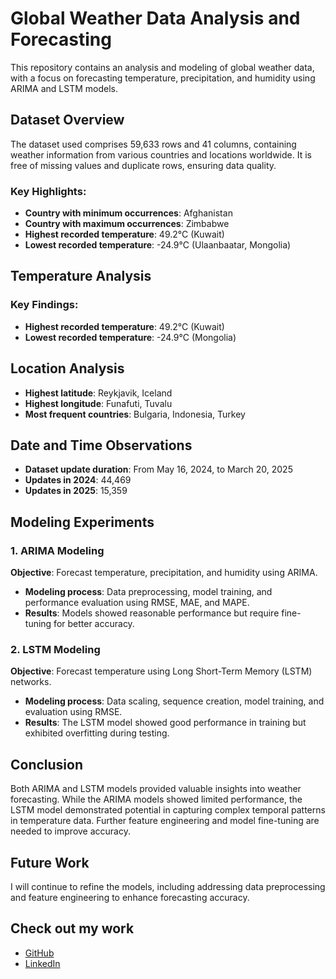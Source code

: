 # Global Weather Data Analysis and Forecasting

This repository contains an analysis and modeling of global weather data, with a focus on forecasting temperature, precipitation, and humidity using ARIMA and LSTM models.

## Dataset Overview
The dataset used comprises 59,633 rows and 41 columns, containing weather information from various countries and locations worldwide. It is free of missing values and duplicate rows, ensuring data quality.

### Key Highlights:
- **Country with minimum occurrences**: Afghanistan
- **Country with maximum occurrences**: Zimbabwe
- **Highest recorded temperature**: 49.2°C (Kuwait)
- **Lowest recorded temperature**: -24.9°C (Ulaanbaatar, Mongolia)
  
## Temperature Analysis
### Key Findings:
- **Highest recorded temperature**: 49.2°C (Kuwait)
- **Lowest recorded temperature**: -24.9°C (Mongolia)

## Location Analysis
- **Highest latitude**: Reykjavik, Iceland
- **Highest longitude**: Funafuti, Tuvalu
- **Most frequent countries**: Bulgaria, Indonesia, Turkey

## Date and Time Observations
- **Dataset update duration**: From May 16, 2024, to March 20, 2025
- **Updates in 2024**: 44,469
- **Updates in 2025**: 15,359

## Modeling Experiments
### 1. ARIMA Modeling
**Objective**: Forecast temperature, precipitation, and humidity using ARIMA.
- **Modeling process**: Data preprocessing, model training, and performance evaluation using RMSE, MAE, and MAPE.
- **Results**: Models showed reasonable performance but require fine-tuning for better accuracy.

### 2. LSTM Modeling
**Objective**: Forecast temperature using Long Short-Term Memory (LSTM) networks.
- **Modeling process**: Data scaling, sequence creation, model training, and evaluation using RMSE.
- **Results**: The LSTM model showed good performance in training but exhibited overfitting during testing.

## Conclusion
Both ARIMA and LSTM models provided valuable insights into weather forecasting. While the ARIMA models showed limited performance, the LSTM model demonstrated potential in capturing complex temporal patterns in temperature data. Further feature engineering and model fine-tuning are needed to improve accuracy.

## Future Work
I will continue to refine the models, including addressing data preprocessing and feature engineering to enhance forecasting accuracy.

## Check out my work
- [GitHub](https://github.com/ananyd36)
- [LinkedIn](https://www.linkedin.com/in/ananyd36/)


